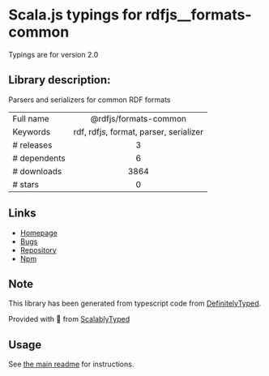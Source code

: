 
# Scala.js typings for rdfjs__formats-common

Typings are for version 2.0

## Library description:
Parsers and serializers for common RDF formats

|                    |                 |
| ------------------ | :-------------: |
| Full name          | @rdfjs/formats-common |
| Keywords           | rdf, rdfjs, format, parser, serializer |
| # releases         | 3 |
| # dependents       | 6 |
| # downloads        | 3864 |
| # stars            | 0 |

## Links
- [Homepage](https://github.com/rdfjs-base/formats-common)
- [Bugs](https://github.com/rdfjs-base/formats-common/issues)
- [Repository](https://github.com/rdfjs-base/formats-common)
- [Npm](https://www.npmjs.com/package/%40rdfjs%2Fformats-common)
    


## Note
This library has been generated from typescript code from [DefinitelyTyped](https://definitelytyped.org).

Provided with :purple_heart: from [ScalablyTyped](https://github.com/oyvindberg/ScalablyTyped)

## Usage
See [the main readme](../../readme.md) for instructions.


